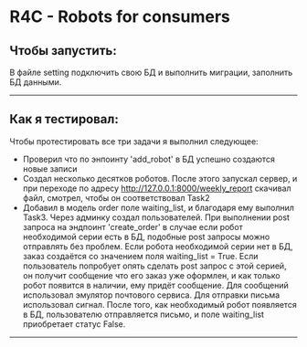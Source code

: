# R4C - Robots for consumers

## Чтобы запустить:
В файле setting подключить свою БД и выполнить миграции, заполнить БД данными.
___
## Как я тестировал:
Чтобы протестировать все три задачи я выполнил следующее:
 - Проверил что по энпоинту 'add_robot' в БД успешно создаются новые записи
 - Создал несколько десятков роботов. После этого запускал сервер, и при переходе по адресу http://127.0.0.1:8000/weekly_report 
 скачивал файл, смотрел, чтобы он соответствовал Task2
 - Добавил в модель order поле waiting_list, и благодаря ему выполнил Task3. Через админку создал пользователей. При выполнении post запроса на эндпоинт 'create_order' в случае если робот необходимой серии есть в БД, подобные post запросы можно отправлять без проблем. Если робота необходимой серии нет в БД, заказ создаётся со значением поля waiting_list = True. Если пользователь попробует опять сделать post запрос с этой серией, он получит сообщение что его заказ уже оформлен, и как только робот появится в наличии, ему придёт сообщение. Для сообщений использовал эмулятор почтового сервиса.
 Для отправки письма использовал сигнал. После того, как необходимый робот появляется в БД, пользователю отправляется письмо, и поле waiting_list приобретает статус False.
___
